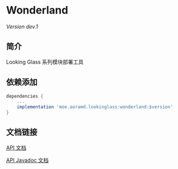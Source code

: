 # Wonderland

*Version dev.1*

## 简介

Looking Glass 系列模块部署工具

## 依赖添加

```groovy
dependencies {
    ...
    implementation 'moe.aoramd.lookinglass:wonderland:$version'
}
```

## 文档链接

[API 文档](../documentation/markdown/wonderland/index.md)

[API Javadoc 文档](../documentation/javadoc/wonderland/index.html)
